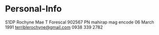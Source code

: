 # Personal-Info
S1DP Rochyne Mae T Forescal 902567 PN mahirap mag encode
06 March 1991
terriblerochyne@gmail.com
0938 339 2782 
